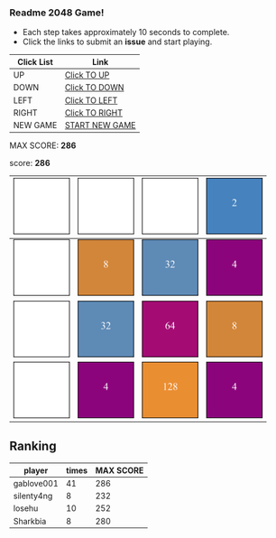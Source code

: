 ### Readme 2048 Game!

* Each step takes approximately 10 seconds to complete.
* Click the links to submit an **issue** and start playing.

<!-- BEGIN CLICK-->

| Click List | Link                                                                                |
|------------|-------------------------------------------------------------------------------------|
| UP         | [Click TO UP](https://github.com/losehu/losehu/issues/new?body=UP&title=2048)       |
| DOWN       | [Click TO DOWN](https://github.com/losehu/losehu/issues/new?body=DOWN&title=2048)   |
| LEFT       | [Click TO LEFT](https://github.com/losehu/losehu/issues/new?body=LEFT&title=2048)   |
| RIGHT      | [Click TO RIGHT](https://github.com/losehu/losehu/issues/new?body=RIGHT&title=2048) |
| NEW GAME   | [START NEW GAME](https://github.com/losehu/losehu/issues/new?body=NEW&title=2048)   |

<!-- END CLICK -->
MAX SCORE: **286**

score: **286**
<!-- BEGIN CHESS BOARD -->

| <img src="./img/blank.png" width=100px> | <img src="./img/blank.png" width=100px> | <img src="./img/blank.png" width=100px> | <img src="./img/00001.png" width=100px> |
|-----------------------------------------|-----------------------------------------|-----------------------------------------|-----------------------------------------|
| <img src="./img/blank.png" width=100px> | <img src="./img/00003.png" width=100px> | <img src="./img/00005.png" width=100px> | <img src="./img/00002.png" width=100px> |
| <img src="./img/blank.png" width=100px> | <img src="./img/00005.png" width=100px> | <img src="./img/00006.png" width=100px> | <img src="./img/00003.png" width=100px> |
| <img src="./img/blank.png" width=100px> | <img src="./img/00002.png" width=100px> | <img src="./img/00007.png" width=100px> | <img src="./img/00002.png" width=100px> |

<!-- END CHESS BOARD -->


## Ranking
<!-- num:4 -->
<!-- rank -->
| player     | times | MAX SCORE |
|------------|-------|-----------|
| gablove001 | 41 | 286 |
| silenty4ng | 8 | 232 |
| losehu | 10 | 252 |
| Sharkbia | 8 | 280 |




